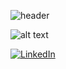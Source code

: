 ![header](https://capsule-render.vercel.app/api?type=waving&color=gradient&height=100&section=header&text=Opachou&fontColor=999999&fontSize=50)

![alt text](assets/mako.gif)

[![LinkedIn](https://img.shields.io/badge/LinkedIn-%230077B5.svg?logo=linkedin&logoColor=white)](https://linkedin.com/in/jrperxachs) 
<!--
**opachou/opachou** is a ✨ _special_ ✨ repository because its `README.md` (this file) appears on your GitHub profile.

Here are some ideas to get you started:

- 🔭 I’m currently working on ...
- 🌱 I’m currently learning ...
- 👯 I’m looking to collaborate on ...
- 🤔 I’m looking for help with ...
- 💬 Ask me about ...
- 📫 How to reach me: ...
- 😄 Pronouns: ...
- ⚡ Fun fact: ...
-->
